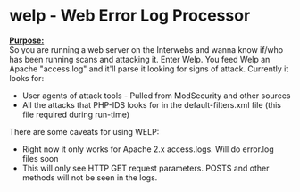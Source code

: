 welp - Web Error Log Processor
====

<u><b>Purpose:</b></u> <br>
So you are running a web server on the Interwebs and wanna know if/who has been running scans and attacking it. Enter Welp. You feed Welp an Apache "access.log" and it'll parse it looking for signs of attack. Currently it looks for:
<br>
   - User agents of attack tools - Pulled from ModSecurity and other sources<br>
   - All the attacks that PHP-IDS looks for in the default-filters.xml file (this file required during run-time)</ul>

There are some caveats for using WELP:<br>
   - Right now it only works for Apache 2.x access.logs. Will do error.log files soon<br>
   - This will only see HTTP GET request parameters. POSTS and other methods will not be seen in the logs.<br>
